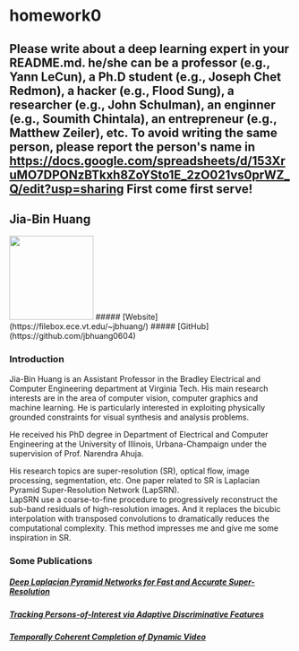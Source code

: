# homework0
Please write about a deep learning expert in your README.md.
he/she can be a professor (e.g., Yann LeCun), a Ph.D student (e.g., Joseph Chet Redmon), a hacker (e.g., Flood Sung), a researcher (e.g., John Schulman), an enginner (e.g., Soumith Chintala), an entrepreneur (e.g., Matthew Zeiler), etc.
To avoid writing the same person, please report the person's name in  
https://docs.google.com/spreadsheets/d/153XruMO7DPONzBTkxh8ZoYSto1E_2zO021vs0prWZ_Q/edit?usp=sharing
First come first serve!
-------

## Jia-Bin Huang
<img src="https://filebox.ece.vt.edu/~jbhuang/images/jbhuang.jpg"  width="150px" />
##### [Website](https://filebox.ece.vt.edu/~jbhuang/)
##### [GitHub](https://github.com/jbhuang0604)

### Introduction
Jia-Bin Huang is an Assistant Professor in the Bradley Electrical and Computer Engineering department at Virginia Tech. His main research interests are in the area of computer vision, computer graphics and machine learning. He is particularly interested in exploiting physically grounded constraints for visual synthesis and analysis problems.

He received his PhD degree in Department of Electrical and Computer Engineering at the University of Illinois, Urbana-Champaign under the supervision of Prof. Narendra Ahuja.

His research topics are super-resolution (SR), optical flow, image processing, segmentation, etc. One paper related to SR is Laplacian Pyramid Super-Resolution Network (LapSRN).  
LapSRN use a coarse-to-fine procedure to progressively reconstruct the sub-band residuals of high-resolution images. And it replaces the bicubic interpolation with transposed convolutions to dramatically reduces the computational complexity. This method impresses me and give me some inspiration in SR. 

### Some Publications
##### [Deep Laplacian Pyramid Networks for Fast and Accurate Super-Resolution](http://vllab1.ucmerced.edu/~wlai24/LapSRN/papers/cvpr17_LapSRN.pdf)
##### [Tracking Persons-of-Interest via Adaptive Discriminative Features](http://shunzhang.me.pn/papers/eccv2016/FaceTracking_ECCV_2016.pdf)
##### [Temporally Coherent Completion of Dynamic Video](https://pdfs.semanticscholar.org/7ee9/00bbe59fd19e80d7fcc65d47335d270f1214.pdf)



